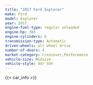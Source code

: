 ```yaml
---
title: "2017 Ford Explorer"
make: Ford
model: Explorer
year: 2017
engine-fuel-type: regular unleaded
engine-hp: 365
engine-cylinders: 6
transmission-type: Automatic
driven-wheels: all wheel drive
number-of-doors: 4
market-category: Crossover,Performance
vehicle-size: Midsize
vehicle-style: 4dr SUV
---
```


{{< car_info >}}

